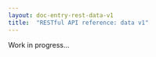 ```yaml
---		  
layout: doc-entry-rest-data-v1
title:  "RESTful API reference: data v1"
---		 
```


Work in progress...

<!---
    TODO Actualize content
-->

